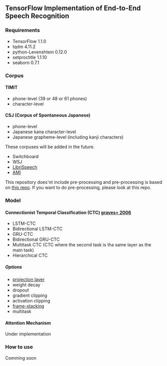 ## TensorFlow Implementation of End-to-End Speech Recognition

### Requirements
- TensorFlow 1.1.0
- tqdm 4.11.2
- python-Levenshtein 0.12.0
- setproctitle 1.1.10
- seaborn 0.7.1

### Corpus
#### TIMIT
- phone-level (39 or 48 or 61 phones)
- character-level

#### CSJ (Corpus of Spontaneous Japanese)
- phone-level
- Japanese kana character-level
- Japanese grapheme-level (including kanji characters)

These corpuses will be added in the future.
- Switchboard
- WSJ
- [LibriSpeech](http://www.openslr.org/12/)
- [AMI](http://groups.inf.ed.ac.uk/ami/corpus/)

This repository does'nt include pre-processing and pre-processing is based on [this repo](https://github.com/hirofumi0810/asr_preprocessing).
If you want to do pre-processing, please look at this repo.

### Model
#### Connectionist Temporal Classification (CTC) [graves+ 2006](http://dl.acm.org/citation.cfm?id=1143891)
- LSTM-CTC
- Bidirectional LSTM-CTC
- GRU-CTC
- Bidirectional GRU-CTC
- Multitask CTC (CTC where the second task is tha same layer as the main task)
- Hierarchical CTC

##### Options
- [projection layer](https://arxiv.org/abs/1402.1128)
- weight decay
- dropout
- gradient clipping
- activation clipping
- [frame-stacking](https://arxiv.org/abs/1507.06947)
- multitask

#### Attention Mechanism
Under implementation


### How to use
Comming soon
